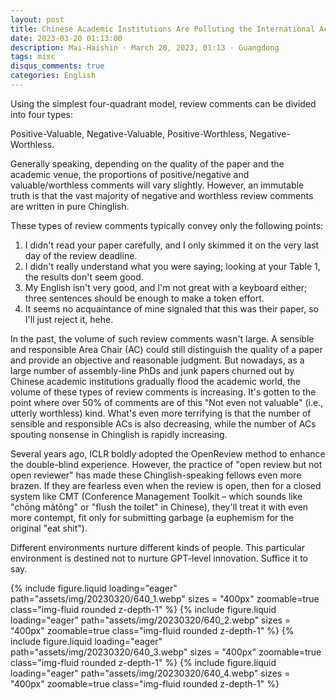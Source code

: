 ```yaml
---
layout: post
title: Chinese Academic Institutions Are Polluting the International Academic Community with Low-Quality Peer Reviews (Gemini 2.5 Pro Translated Version)
date: 2023-03-20 01:13:00
description: Mai-Haishin · March 20, 2023, 01:13 · Guangdong
tags: misc
disqus_comments: true
categories: English
---
```


Using the simplest four-quadrant model, review comments can be divided into four types:

Positive-Valuable, Negative-Valuable, Positive-Worthless, Negative-Worthless.

Generally speaking, depending on the quality of the paper and the academic venue, the proportions of positive/negative and valuable/worthless comments will vary slightly. However, an immutable truth is that the vast majority of negative and worthless review comments are written in pure Chinglish.

These types of review comments typically convey only the following points:

1. I didn't read your paper carefully, and I only skimmed it on the very last day of the review deadline.
2. I didn't really understand what you were saying; looking at your Table 1, the results don't seem good.
3. My English isn't very good, and I'm not great with a keyboard either; three sentences should be enough to make a token effort.
4. It seems no acquaintance of mine signaled that this was their paper, so I'll just reject it, hehe.

In the past, the volume of such review comments wasn't large. A sensible and responsible Area Chair (AC) could still distinguish the quality of a paper and provide an objective and reasonable judgment. But nowadays, as a large number of assembly-line PhDs and junk papers churned out by Chinese academic institutions gradually flood the academic world, the volume of these types of review comments is increasing. It's gotten to the point where over 50% of comments are of this "Not even not valuable" (i.e., utterly worthless) kind. What's even more terrifying is that the number of sensible and responsible ACs is also decreasing, while the number of ACs spouting nonsense in Chinglish is rapidly increasing.

Several years ago, ICLR boldly adopted the OpenReview method to enhance the double-blind experience. However, the practice of "open review but not open reviewer" has made these Chinglish-speaking fellows even more brazen. If they are fearless even when the review is open, then for a closed system like CMT (Conference Management Toolkit – which sounds like "chōng mǎtǒng" or "flush the toilet" in Chinese), they'll treat it with even more contempt, fit only for submitting garbage (a euphemism for the original "eat shit").

Different environments nurture different kinds of people. This particular environment is destined not to nurture GPT-level innovation. Suffice it to say.

{% include figure.liquid loading="eager" path="assets/img/20230320/640_1.webp" sizes = "400px" zoomable=true class="img-fluid rounded z-depth-1" %}
{% include figure.liquid loading="eager" path="assets/img/20230320/640_2.webp" sizes = "400px" zoomable=true class="img-fluid rounded z-depth-1" %}
{% include figure.liquid loading="eager" path="assets/img/20230320/640_3.webp" sizes = "400px" zoomable=true class="img-fluid rounded z-depth-1" %}
{% include figure.liquid loading="eager" path="assets/img/20230320/640_4.webp" sizes = "400px" zoomable=true class="img-fluid rounded z-depth-1" %}
